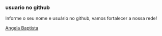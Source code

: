 ### usuario no github

Informe o seu nome e usuário no github, vamos fortalecer a nossa rede!






[Angela Baptista](https://github.com/anbaptista)
